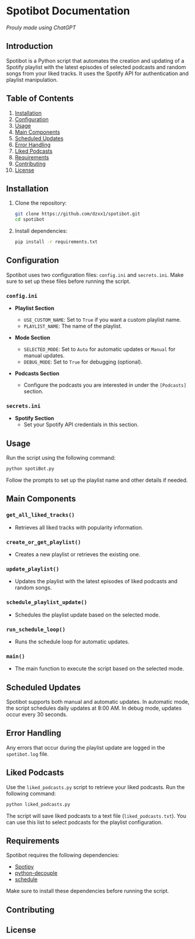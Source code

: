 
# Spotibot Documentation

_Prouly made using ChatGPT_

## Introduction

Spotibot is a Python script that automates the creation and updating of a Spotify playlist with the latest episodes of selected podcasts and random songs from your liked tracks. It uses the Spotify API for authentication and playlist manipulation.

## Table of Contents

1. [Installation](#installation)
2. [Configuration](#configuration)
3. [Usage](#usage)
4. [Main Components](#main-components)
5. [Scheduled Updates](#scheduled-updates)
6. [Error Handling](#error-handling)
7. [Liked Podcasts](#liked-podcasts)
8. [Requirements](#requirements)
9. [Contributing](#contributing)
10. [License](#license)

## Installation

1. Clone the repository:
   ```bash
   git clone https://github.com/dzxx1/spotibot.git
   cd spotibot
   ```

2. Install dependencies:
   ```bash
   pip install -r requirements.txt
   ```

## Configuration

Spotibot uses two configuration files: `config.ini` and `secrets.ini`. Make sure to set up these files before running the script.

### `config.ini`

- **Playlist Section**
  - `USE_CUSTOM_NAME`: Set to `True` if you want a custom playlist name.
  - `PLAYLIST_NAME`: The name of the playlist.

- **Mode Section**
  - `SELECTED_MODE`: Set to `Auto` for automatic updates or `Manual` for manual updates.
  - `DEBUG_MODE`: Set to `True` for debugging (optional).

- **Podcasts Section**
  - Configure the podcasts you are interested in under the `[Podcasts]` section.

### `secrets.ini`

- **Spotify Section**
  - Set your Spotify API credentials in this section.

## Usage

Run the script using the following command:

```bash
python spotiBot.py
```

Follow the prompts to set up the playlist name and other details if needed.

## Main Components

### `get_all_liked_tracks()`

- Retrieves all liked tracks with popularity information.

### `create_or_get_playlist()`

- Creates a new playlist or retrieves the existing one.

### `update_playlist()`

- Updates the playlist with the latest episodes of liked podcasts and random songs.

### `schedule_playlist_update()`

- Schedules the playlist update based on the selected mode.

### `run_schedule_loop()`

- Runs the schedule loop for automatic updates.

### `main()`

- The main function to execute the script based on the selected mode.

## Scheduled Updates

Spotibot supports both manual and automatic updates. In automatic mode, the script schedules daily updates at 8:00 AM. In debug mode, updates occur every 30 seconds.

## Error Handling

Any errors that occur during the playlist update are logged in the `spotibot.log` file.

## Liked Podcasts<a name="liked-podcasts"></a>

Use the `liked_podcasts.py` script to retrieve your liked podcasts. Run the following command:

```bash
python liked_podcasts.py
```

The script will save liked podcasts to a text file (`liked_podcasts.txt`). You can use this list to select podcasts for the playlist configuration.

## Requirements<a name="requirements"></a>

Spotibot requires the following dependencies:

- [Spotipy](https://spotipy.readthedocs.io/en/2.18.0/)
- [python-decouple](https://pypi.org/project/python-decouple/)
- [schedule](https://schedule.readthedocs.io/en/stable/)

Make sure to install these dependencies before running the script.

## Contributing<a name="contributing"></a>


## License<a name="license"></a>

